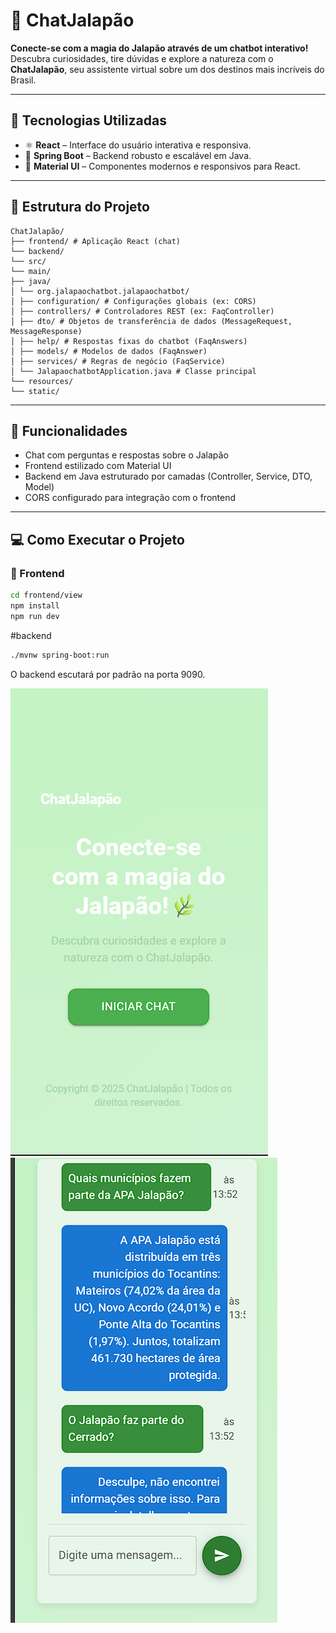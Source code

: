 # 🌿 ChatJalapão


**Conecte-se com a magia do Jalapão através de um chatbot interativo!**  
Descubra curiosidades, tire dúvidas e explore a natureza com o **ChatJalapão**, seu assistente virtual sobre um dos destinos mais incríveis do Brasil.


---

## 🚀 Tecnologias Utilizadas

- ⚛️ **React** – Interface do usuário interativa e responsiva.
- 🌱 **Spring Boot** – Backend robusto e escalável em Java.
- 🎨 **Material UI** – Componentes modernos e responsivos para React.

---

## 📁 Estrutura do Projeto
```
ChatJalapão/
├── frontend/ # Aplicação React (chat)
└── backend/
└── src/
└── main/
├── java/
│ └── org.jalapaochatbot.jalapaochatbot/
│ ├── configuration/ # Configurações globais (ex: CORS)
│ ├── controllers/ # Controladores REST (ex: FaqController)
│ ├── dto/ # Objetos de transferência de dados (MessageRequest, MessageResponse)
│ ├── help/ # Respostas fixas do chatbot (FaqAnswers)
│ ├── models/ # Modelos de dados (FaqAnswer)
│ ├── services/ # Regras de negócio (FaqService)
│ └── JalapaochatbotApplication.java # Classe principal
└── resources/
└── static/
```


---

## 🔗 Funcionalidades

- Chat com perguntas e respostas sobre o Jalapão
- Frontend estilizado com Material UI
- Backend em Java estruturado por camadas (Controller, Service, DTO, Model)
- CORS configurado para integração com o frontend

---

## 💻 Como Executar o Projeto

### 🔹 Frontend

```bash
cd frontend/view
npm install
npm run dev
```

#backend
```bash
./mvnw spring-boot:run
```

O backend escutará por padrão na porta 9090.


![Logo do ChatJalapão](./Captura%20de%20tela%202025-05-09%20135559.png)
![Logo do ChatJalapão](./image%20copy.png)
